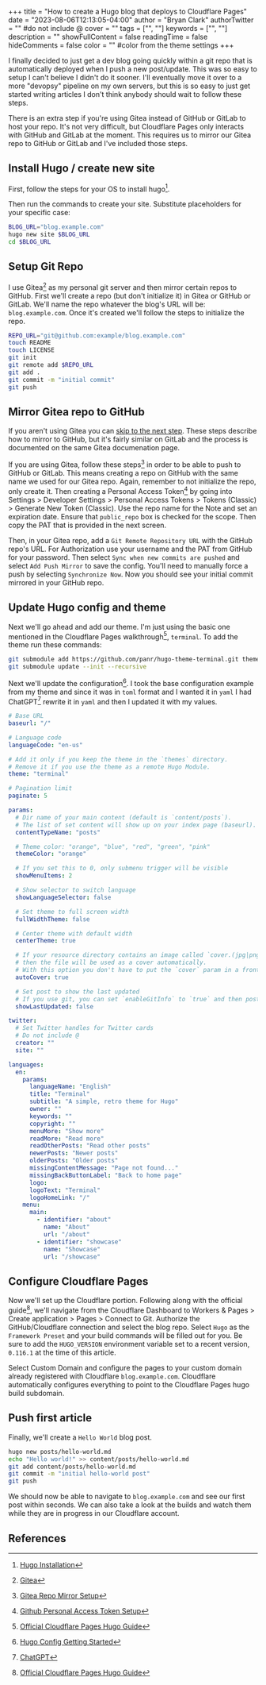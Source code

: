+++
title = "How to create a Hugo blog that deploys to Cloudflare Pages"
date = "2023-08-06T12:13:05-04:00"
author = "Bryan Clark"
authorTwitter = "" #do not include @
cover = ""
tags = ["", ""]
keywords = ["", ""]
description = ""
showFullContent = false
readingTime = false
hideComments = false
color = "" #color from the theme settings
+++

I finally decided to just get a dev blog going quickly within a git repo that is automatically deployed when I push a new post/update. This was so easy to setup I can't believe I didn't do it sooner. I'll eventually move it over to a more "devopsy" pipeline on my own servers, but this is so easy to just get started writing articles I don't think anybody should wait to follow these steps.

There is an extra step if you're using Gitea instead of GitHub or GitLab to host your repo. It's not very difficult, but Cloudflare Pages only interacts with GitHub and GitLab at the moment. This requires us to mirror our Gitea repo to GitHub or GitLab and I've included those steps.

## Install Hugo / create new site

First, follow the steps for your OS to install hugo[^1].

Then run the commands to create your site. Substitute placeholders for your specific case:

```bash
BLOG_URL="blog.example.com"
hugo new site $BLOG_URL
cd $BLOG_URL
```

## Setup Git Repo

I use Gitea[^2] as my personal git server and then mirror certain repos to GitHub. First we'll create a repo (but don't initialize it) in Gitea or GitHub or GitLab. We'll name the repo whatever the blog's URL will be: `blog.example.com`. Once it's created we'll follow the steps to initialize the repo.

```bash
REPO_URL="git@github.com:example/blog.example.com"
touch README
touch LICENSE
git init
git remote add $REPO_URL
git add .
git commit -m "initial commit"
git push
```

## Mirror Gitea repo to GitHub

If you aren't using Gitea you can [skip to the next step](#update-hugo-config-and-theme). These steps describe how to mirror to GitHub, but it's fairly similar on GitLab and the process is documented on the same Gitea documenation page.

If you are using Gitea, follow these steps[^3] in order to be able to push to GitHub or GitLab. This means creating a repo on GitHub with the same name we used for our Gitea repo. Again, remember to not initialize the repo, only create it. Then creating a Personal Access Token[^4] by going into Settings > Developer Settings > Personal Access Tokens > Tokens (Classic) > Generate New Token (Classic). Use the repo name for the Note and set an expiration date. Ensure that `public_repo` box is checked for the scope. Then copy the PAT that is provided in the next screen.

Then, in your Gitea repo, add a `Git Remote Repository URL` with the GitHub repo's URL. For Authorization use your username and the PAT from GitHub for your password. Then select `Sync when new commits are pushed` and select `Add Push Mirror` to save the config. You'll need to manually force a push by selecting `Synchronize Now`. Now you should see your initial commit mirrored in your GitHub repo.

## Update Hugo config and theme

Next we'll go ahead and add our theme. I'm just using the basic one mentioned in the Cloudflare Pages walkthrough[^5], `terminal`. To add the theme run these commands:

```bash
git submodule add https://github.com/panr/hugo-theme-terminal.git themes/terminal
git submodule update --init --recursive
```

Next we'll update the configuration[^6]. I took the base configuration example from my theme and since it was in `toml` format and I wanted it in `yaml` I had ChatGPT[^7] rewrite it in `yaml` and then I updated it with my values.

```yaml
# Base URL
baseurl: "/"

# Language code
languageCode: "en-us"

# Add it only if you keep the theme in the `themes` directory.
# Remove it if you use the theme as a remote Hugo Module.
theme: "terminal"

# Pagination limit
paginate: 5

params:
  # Dir name of your main content (default is `content/posts`).
  # The list of set content will show up on your index page (baseurl).
  contentTypeName: "posts"

  # Theme color: "orange", "blue", "red", "green", "pink"
  themeColor: "orange"

  # If you set this to 0, only submenu trigger will be visible
  showMenuItems: 2

  # Show selector to switch language
  showLanguageSelector: false

  # Set theme to full screen width
  fullWidthTheme: false

  # Center theme with default width
  centerTheme: true

  # If your resource directory contains an image called `cover.(jpg|png|webp)`,
  # then the file will be used as a cover automatically.
  # With this option you don't have to put the `cover` param in a front-matter.
  autoCover: true

  # Set post to show the last updated
  # If you use git, you can set `enableGitInfo` to `true` and then post will automatically get the last updated
  showLastUpdated: false

twitter:
  # Set Twitter handles for Twitter cards
  # Do not include @
  creator: ""
  site: ""

languages:
  en:
    params:
      languageName: "English"
      title: "Terminal"
      subtitle: "A simple, retro theme for Hugo"
      owner: ""
      keywords: ""
      copyright: ""
      menuMore: "Show more"
      readMore: "Read more"
      readOtherPosts: "Read other posts"
      newerPosts: "Newer posts"
      olderPosts: "Older posts"
      missingContentMessage: "Page not found..."
      missingBackButtonLabel: "Back to home page"
      logo:
      logoText: "Terminal"
      logoHomeLink: "/"
    menu:
      main:
        - identifier: "about"
          name: "About"
          url: "/about"
        - identifier: "showcase"
          name: "Showcase"
          url: "/showcase"

```

## Configure Cloudflare Pages

Now we'll set up the Cloudflare portion. Following along with the official guide[^5], we'll navigate from the Cloudflare Dashboard to Workers & Pages > Create application > Pages > Connect to Git. Authorize the GitHub/Cloudflare connection and select the blog repo. Select `Hugo` as the `Framework Preset` and your build commands will be filled out for you. Be sure to add the `HUGO_VERSION` environment variable set to a recent version, `0.116.1` at the time of this article.

Select Custom Domain and configure the pages to your custom domain already registered with Cloudflare `blog.example.com`. Cloudflare automatically configures everything to point to the Cloudflare Pages hugo build subdomain.

## Push first article

Finally, we'll create a `Hello World` blog post.

```bash
hugo new posts/hello-world.md
echo "Hello world!" >> content/posts/hello-world.md
git add content/posts/hello-world.md
git commit -m "initial hello-world post"
git push
```

We should now be able to navigate to `blog.example.com` and see our first post within seconds. We can also take a look at the builds and watch them while they are in progress in our Cloudflare account.

## References

[^1]: [Hugo Installation](https://gohugo.io/installation/)
[^2]: [Gitea](https://gitea.com)
[^3]: [Gitea Repo Mirror Setup](https://docs.gitea.com/usage/repo-mirror#pushing-to-a-remote-repository)
[^4]: [Github Personal Access Token Setup](https://docs.github.com/en/authentication/keeping-your-account-and-data-secure/managing-your-personal-access-tokens)
[^5]: [Official Cloudflare Pages Hugo Guide](https://developers.cloudflare.com/pages/framework-guides/deploy-a-hugo-site/)
[^6]: [Hugo Config Getting Started](https://gohugo.io/getting-started/configuration/)
[^7]: [ChatGPT](https://chat.openai.com)
